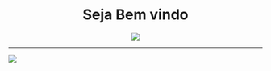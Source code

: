 <h1 align="center">Seja Bem vindo</h1>
<p align="center">
  <a href="https://github.com/wagnerlimanet">
	<img src="https://readme-typing-svg.herokuapp.com?lines=Me+chamo+Renato+Sancho;Sou+Mecatrônico+Industrial,+Automação+Industrial,+Robótica+Industrial+!&center=true&width=780&height=45">
  </a>
</p>

<hr />

<img src="https://img.shields.io/badge/Codecov-F01F7A?style=for-the-badge&logo=Codecov&logoColor=white" />                                        

<!--
**SanchoGitHub/SanchoGitHub** is a ✨ _special_ ✨ repository because its `README.md` (this file) appears on your GitHub profile.

Here are some ideas to get you started:

- 🔭 I’m currently working on ...
- 🌱 I’m currently learning ...
- 👯 I’m looking to collaborate on ...
- 🤔 I’m looking for help with ...
- 💬 Ask me about ...
- 📫 How to reach me: ...
- 😄 Pronouns: ...
- ⚡ Fun fact: ...
-->
